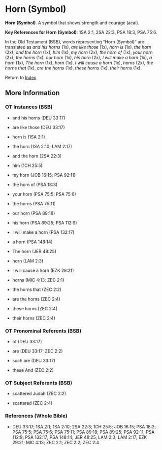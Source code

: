 # Horn (Symbol)
**Horn (Symbol)**. 
A symbol that shows strength and courage (acai). 


**Key References for Horn (Symbol)**: 
1SA 2:1, 2SA 22:3, PSA 18:3, PSA 75:6. 


In the Old Testament (BSB), words representing “Horn (Symbol)” are translated as 
*and his horns* (1x), *are like those* (1x), *horn is* (1x), *the horn* (2x), *and the horn* (1x), *him* (1x), *my horn* (2x), *the horn of* (1x), *your horn* (2x), *the horns* (1x), *our horn* (1x), *his horn* (2x), *I will make a horn* (1x), *a horn* (1x), *The horn* (1x), *horn* (1x), *I will cause a horn* (1x), *horns* (2x), *the horns that* (1x), *are the horns* (1x), *these horns* (1x), *their horns* (1x). 




Return to [Index](00-Index.md)

## More Information

### OT Instances (BSB)

* and his horns (DEU 33:17)

* are like those (DEU 33:17)

* horn is (1SA 2:1)

* the horn (1SA 2:10; LAM 2:17)

* and the horn (2SA 22:3)

* him (1CH 25:5)

* my horn (JOB 16:15; PSA 92:11)

* the horn of (PSA 18:3)

* your horn (PSA 75:5; PSA 75:6)

* the horns (PSA 75:11)

* our horn (PSA 89:18)

* his horn (PSA 89:25; PSA 112:9)

* I will make a horn (PSA 132:17)

* a horn (PSA 148:14)

* The horn (JER 48:25)

* horn (LAM 2:3)

* I will cause a horn (EZK 29:21)

* horns (MIC 4:13; ZEC 2:1)

* the horns that (ZEC 2:2)

* are the horns (ZEC 2:4)

* these horns (ZEC 2:4)

* their horns (ZEC 2:4)



### OT Pronominal Referents (BSB)

* of (DEU 33:17)

* are (DEU 33:17; ZEC 2:2)

* such are (DEU 33:17)

* these And (ZEC 2:2)



### OT Subject Referents (BSB)

* scattered Judah (ZEC 2:2)

* scattered (ZEC 2:4)



### References (Whole Bible)

* DEU 33:17; 1SA 2:1; 1SA 2:10; 2SA 22:3; 1CH 25:5; JOB 16:15; PSA 18:3; PSA 75:5; PSA 75:6; PSA 75:11; PSA 89:18; PSA 89:25; PSA 92:11; PSA 112:9; PSA 132:17; PSA 148:14; JER 48:25; LAM 2:3; LAM 2:17; EZK 29:21; MIC 4:13; ZEC 2:1; ZEC 2:2; ZEC 2:4



